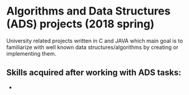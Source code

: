 # Algorithms and Data Structures (ADS) projects (2018 spring)
University related projects written in C and JAVA which main goal is to familiarize with well known data structures/algorithms by creating or implementing them.

## Skills acquired after working with ADS tasks:

- 
